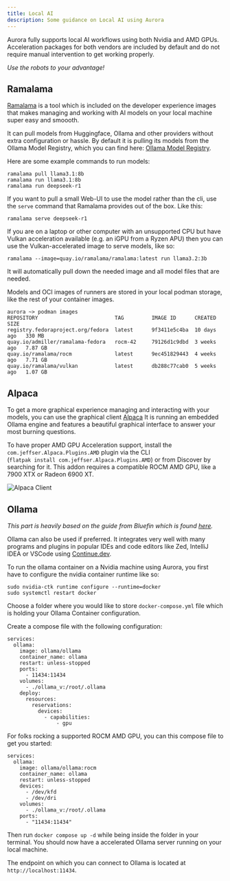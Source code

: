 ```yaml
---
title: Local AI
description: Some guidance on Local AI using Aurora
---
```


Aurora fully supports local AI workflows using both Nvidia and AMD GPUs. Acceleration packages for both vendors are included by default and do not require manual intervention to get working properly.

_Use the robots to your advantage!_

## Ramalama

[Ramalama](https://github.com/containers/ramalama) is a tool which is included on the developer experience images that makes managing and working with AI models on your local machine super easy and smoooth.

It can pull models from Huggingface, Ollama and other providers without extra configuration or hassle. By default it is pulling its models from the Ollama Model Registry, which you can find here: [Ollama Model Registry](https://ollama.com/search).

Here are some example commands to run models:

```
ramalama pull llama3.1:8b
ramalama run llama3.1:8b
ramalama run deepseek-r1
```

If you want to pull a small Web-UI to use the model rather than the cli, use the `serve` command that Ramalama provides out of the box. Like this:

```
ramalama serve deepseek-r1
```

If you are on a laptop or other computer with an unsupported CPU but have Vulkan acceleration available (e.g. an iGPU from a Ryzen APU) then you can use the Vulkan-accelerated image to serve models, like so:

```
ramalama --image=quay.io/ramalama/ramalama:latest run llama3.2:3b
```

It will automatically pull down the needed image and all model files that are needed.

Models and OCI images of runners are stored in your local podman storage, like the rest of your container images.

```
aurora ~> podman images
REPOSITORY                         TAG         IMAGE ID      CREATED       SIZE
registry.fedoraproject.org/fedora  latest      9f3411e5c4ba  10 days ago   330 MB
quay.io/admiller/ramalama-fedora   rocm-42     79126d1c9dbd  3 weeks ago   7.87 GB
quay.io/ramalama/rocm              latest      9ec451829443  4 weeks ago   7.71 GB
quay.io/ramalama/vulkan            latest      db288c77cab0  5 weeks ago   1.07 GB
```

## Alpaca

To get a more graphical experience managing and interacting with your models, you can use the graphical client [Alpaca](https://flathub.org/apps/com.jeffser.Alpaca) It is running an embedded Ollama engine and features a beautiful graphical interface to answer your most burning questions.

To have proper AMD GPU Acceleration support, install the `com.jeffser.Alpaca.Plugins.AMD` plugin via the CLI <br/>
(`flatpak install com.jeffser.Alpaca.Plugins.AMD`) or from Discover by searching for it. This addon requires a compatible ROCM AMD GPU, like a 7900 XTX or Radeon 6900 XT.

![Alpaca Client](/img/local-ai/alpaca.png)

## Ollama

_This part is heavily based on the guide from Bluefin which is found [here](https://docs.projectbluefin.io/ai)._

Ollama can also be used if preferred. It integrates very well with many programs and plugins in popular IDEs and code editors like Zed, IntelliJ IDEA or VSCode using [Continue.dev](https://www.continue.dev/).

To run the ollama container on a Nvidia machine using Aurora, you first have to configure the nvidia container runtime like so:

```
sudo nvidia-ctk runtime configure --runtime=docker
sudo systemctl restart docker
```

Choose a folder where you would like to store `docker-compose.yml` file which is holding your Ollama Container configuration.

Create a compose file with the following configuration:

```
services:
  ollama:
    image: ollama/ollama
    container_name: ollama
    restart: unless-stopped
    ports:
      - 11434:11434
    volumes:
      - ./ollama_v:/root/.ollama
    deploy:
      resources:
        reservations:
          devices:
            - capabilities:
                - gpu
```

For folks rocking a supported ROCM AMD GPU, you can this compose file to get you started:

```
services:
  ollama:
    image: ollama/ollama:rocm
    container_name: ollama
    restart: unless-stopped
    devices:
      - /dev/kfd
      - /dev/dri
    volumes:
      - ./ollama_v:/root/.ollama
    ports:
      - "11434:11434"
```

Then run `docker compose up -d` while being inside the folder in your terminal. You should now have a accelerated Ollama server running on your local machine.

The endpoint on which you can connect to Ollama is located at `http://localhost:11434`.
